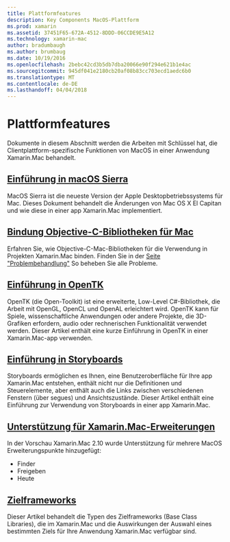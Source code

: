 ```yaml
---
title: Plattformfeatures
description: Key Components MacOS-Plattform
ms.prod: xamarin
ms.assetid: 37451F65-672A-4512-8DDD-06CCDE9E5A12
ms.technology: xamarin-mac
author: bradumbaugh
ms.author: brumbaug
ms.date: 10/19/2016
ms.openlocfilehash: 2bebc42cd3b5db7dba20066e90f294e621b1e4ac
ms.sourcegitcommit: 945df041e2180cb20af08b83cc703ecd1aedc6b0
ms.translationtype: MT
ms.contentlocale: de-DE
ms.lasthandoff: 04/04/2018
---
```

# <a name="platform-features"></a>Plattformfeatures

Dokumente in diesem Abschnitt werden die Arbeiten mit Schlüssel hat, die Clientplattform-spezifische Funktionen von MacOS in einer Anwendung Xamarin.Mac behandelt.


## <a name="introduction-to-macos-sierramacplatformintroduction-to-macos-sierraindexmd"></a>[Einführung in macOS Sierra](~/mac/platform/introduction-to-macos-sierra/index.md)

MacOS Sierra ist die neueste Version der Apple Desktopbetriebssystems für Mac. Dieses Dokument behandelt die Änderungen von Mac OS X El Capitan und wie diese in einer app Xamarin.Mac implementiert.

## <a name="binding-objective-c-libraries-for-macbindingmd"></a>[Bindung Objective-C-Bibliotheken für Mac](binding.md)

Erfahren Sie, wie Objective-C-Mac-Bibliotheken für die Verwendung in Projekten Xamarin.Mac binden.
Finden Sie in der [Seite "Problembehandlung"](~/cross-platform/macios/binding/troubleshooting.md) So beheben Sie alle Probleme.

## <a name="introduction-to-opentkmacplatformopentkmd"></a>[Einführung in OpenTK](~/mac/platform/opentk.md)

OpenTK (die Open-Toolkit) ist eine erweiterte, Low-Level C#-Bibliothek, die Arbeit mit OpenGL, OpenCL und OpenAL erleichtert wird. OpenTK kann für Spiele, wissenschaftliche Anwendungen oder andere Projekte, die 3D-Grafiken erfordern, audio oder rechnerischen Funktionalität verwendet werden. Dieser Artikel enthält eine kurze Einführung in OpenTK in einer Xamarin.Mac-app verwenden.


## <a name="introduction-to-storyboardsmacplatformstoryboardsindexmd"></a>[Einführung in Storyboards](~/mac/platform/storyboards/index.md)

Storyboards ermöglichen es Ihnen, eine Benutzeroberfläche für Ihre app Xamarin.Mac entstehen, enthält nicht nur die Definitionen und Steuerelemente, aber enthält auch die Links zwischen verschiedenen Fenstern (über segues) und Ansichtszustände. Dieser Artikel enthält eine Einführung zur Verwendung von Storyboards in einer app Xamarin.Mac.

## <a name="xamarinmac-extension-supportmacplatformextensionsmd"></a>[Unterstützung für Xamarin.Mac-Erweiterungen](~/mac/platform/extensions.md)

In der Vorschau Xamarin.Mac 2.10 wurde Unterstützung für mehrere MacOS Erweiterungspunkte hinzugefügt:

- Finder
- Freigeben
- Heute

## <a name="target-frameworksmacplatformtarget-frameworkmd"></a>[Zielframeworks](~/mac/platform/target-framework.md)

Dieser Artikel behandelt die Typen des Zielframeworks (Base Class Libraries), die im Xamarin.Mac und die Auswirkungen der Auswahl eines bestimmten Ziels für Ihre Anwendung Xamarin.Mac verfügbar sind.
